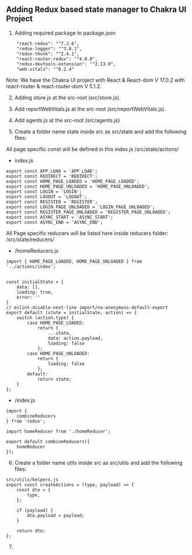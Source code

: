 ## Adding Redux based state manager to Chakra UI Project ##

1. Adding required package to package.json

```
    "react-redux": "^7.2.6",
    "redux-logger": "^3.0.1",
    "redux-thunk": "^2.4.1",
    "react-router-redux": "^4.0.8",
    "redux-devtools-extension": "^2.13.9",
    "web-vitals": "^0.2.4"
```
Note: We have the Chakra UI project with React & React-dom V 17.0.2 with react-router & react-router-dom V 5.1.2.

2. Adding store.js at the src-root (src/store.js).

3. Add reportWebVitals.js at the src-root (src/reportWebVitals.js).

4. Add agents.js at the src-root (src/agents.js)

5. Create a folder name state inside src as src/state and add the following files:

All page specific const will be defined in this index.js
/src/state/actions/
- index.js
```
export const APP_LOAD = 'APP_LOAD';
export const REDIRECT = 'REDIRECT';
export const HOME_PAGE_LOADED = 'HOME_PAGE_LOADED';
export const HOME_PAGE_UNLOADED = 'HOME_PAGE_UNLOADED';
export const LOGIN = 'LOGIN';
export const LOGOUT = 'LOGOUT';
export const REGISTER = 'REGISTER';
export const LOGIN_PAGE_UNLOADED = 'LOGIN_PAGE_UNLOADED';
export const REGISTER_PAGE_UNLOADED = 'REGISTER_PAGE_UNLOADED';
export const ASYNC_START = 'ASYNC_START';
export const ASYNC_END = 'ASYNC_END';
````

All Page specific reducers will be listed here inside reducers folder:
/src/state/reducers/
- /homeReducers.js
```
import { HOME_PAGE_LOADED, HOME_PAGE_UNLOADED } from '../actions/index';


const initialState = {
    data: [],
    loading: true,
    error: ''
}
// eslint-disable-next-line import/no-anonymous-default-export
export default (state = initialState, action) => {
    switch (action.type) {
        case HOME_PAGE_LOADED:
            return {
                ...state,
                data: action.payload,
                loading: false
            };
        case HOME_PAGE_UNLOADED:
            return {
                loading: false
            };
        default:
            return state;
    }
};

```

- /index.js
```
import {
    combineReducers
} from 'redux';

import homeReducer from './homeReducer';

export default combineReducers({
    homeReducer
});
```

6. Create a folder name utils inside src as src/utils and add the following files:

```
src/utils/helpers.js
export const createActions = (type, payload) => {
    const dto = {
        type,
    };

    if (payload) {
        dto.payload = payload;
    }

    return dto;
};
```

7. 
